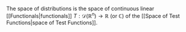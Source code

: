 The space of distributions is the space of continuous linear [[Functionals|functionals]] $T: \mathcal{D}(\mathbb{R}^n)\to \mathbb{R\text{ (or } \mathbb{C}\text{)}}$ of the [[Space of Test Functions|space of Test Functions]].
